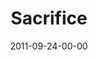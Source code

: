 ---
layout: message
category: message
series: "Everyday Friends"
title: "Sacrifice"
date: 2011-09-24-00-00
message_id: 693
---
